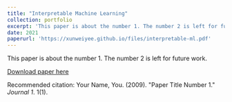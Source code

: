 ```yaml
---
title: "Interpretable Machine Learning"
collection: portfolio
excerpt: 'This paper is about the number 1. The number 2 is left for future work.'
date: 2021
paperurl: 'https://xunweiyee.github.io/files/interpretable-ml.pdf'
---
```

This paper is about the number 1. The number 2 is left for future work.

[Download paper here](http://academicpages.github.io/files/paper1.pdf)

Recommended citation: Your Name, You. (2009). "Paper Title Number 1." <i>Journal 1</i>. 1(1).